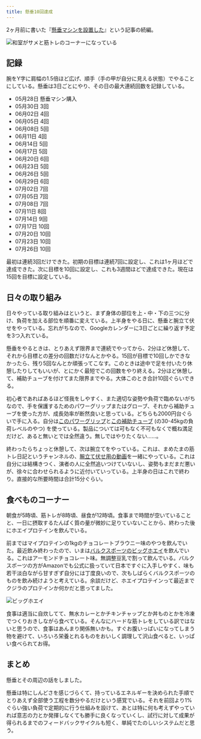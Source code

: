 ```yaml
---
title: 懸垂10回達成
---
```

2ヶ月前に書いた『[懸垂マシンを設置した](https://r7kamura.com/articles/2022-05-28-chinning-machine-st115)』という記事の続編。

![](https://lh3.googleusercontent.com/docs/AG8NV2Y_dsr9Ay8glfkhxFlSDXoGCpemx6h2VhiXyGPloc-9UWFipjzir7tihMeP9YSgVR-Rq0BYqYZmGutQAtDgVaeYfKBkUtzhsb7uzqSk9_fhkJuff84iA1aA5E4pa6MJLNXQHc_ubE2pckRsWov0tVA2hxit5KRkPUh64Zd2rxDKsm_SYnHK7JjJSVpusYe3AsGCtfO_gLw1UO9iNKXKZW19rFlOnXoory-JEqbQ2iyhevPhaTnHRVS5BtBbinnQpLN6W3Bpgnu8DuhMM2sy4XdOFC5c_vRJ5PGmdYSSZeapcdt0XibVVycxIJkdHuEusjwa--M1DV5SAbuYKVwFTe3-l8Ww_jd-MMqYzfC9XqAsFoy9LU5AJKrgk4LHyo4Q6AJIqXASB1nd4xCGlItDsh1n91XQuF4X_nczcDITzCtVhXjePSgbcwYVwFYcsANu2CNAnmVTQ0eBnaxy17HcF39tJ2kH1TPVYxoRba5u0R2MbNBMDh_X2XqlvSPdCTFaxjeI-6QUQB6tPZL7UpzBNpSi_xPyJ8EBYOSR626iA5UZDBCjDAY-fM9jil-o8N52NOZ9gE6FHWc2iicX20FRaP1cpygBIT34usB3o558_VW4CeQaM-QwM2DFK0keuHkp-oc_VIrqc8UM3oYa5A0pMPUyjNweQjm1-P0Kpb6wIaLcQu4gtVEAJ4L7vlgfKeijIy4SpTSXfdkOg-gJP5c1P200lqfVk3yqaY8fKu5ufggxWc-PW6yxN3m31vlsTj2SPIynLIBxBHSfBfm2cm9vkShjwsbVfr41iRB512DdAcQqpSY7zXZkNKqI3tsja8j67srSpoT9qzwvMGnOlsyiJSvc441CcmW_1ztbmBstkgp-YTE-XtvSMLNmjBNozMRQjfH1UKKPUeZX0RgIznSDUSdsgBdIQQYF98s5di2EGkdXeF8-VNSQiDnlhswhI0S6H6kxU5tkXkT1e7-OQrl6qUnW-bN1XbajcgIbySoyRIsfWDXxdufEJzZfuWOFUMA9oKBs2Me0RFB7_duNcoB3d4qAHf2sSby8AQzjNFZHPHDP_wB8njGl-A6OlLZsOy-5U5AkNZwdfIYxHsuAXrtG75V6Qy2O-utNXJd_5gnJlVJnWDs7sVs1dX7VEXGPiglo765xFGlAhxUX35-vqNZwGK7jwLk0ogCVphgE0VhhzduqoAtNgGcgFGWBP7E7ddHGfz2BkeTUyg_blNSJo53pOYwQXM3wbM2PoDfEohECSLuRWlM0-g "和室がサメと筋トレのコーナーになっている")

記録
--

腕をY字に肩幅の1.5倍ほど広げ、順手（手の甲が自分に見える状態）でやることにしている。懸垂は3日ごとにやり、その日の最大連続回数を記録している。

*   05月28日 懸垂マシン購入
*   05月30日 3回
*   06月02日 4回
*   06月05日 4回
*   06月08日 5回
*   06月11日 4回
*   06月14日 5回
*   06月17日 5回
*   06月20日 6回
*   06月23日 5回
*   06月26日 5回
*   06月29日 6回
*   07月02日 7回
*   07月05日 7回
*   07月08日 7回
*   07月11日 8回
*   07月14日 9回
*   07月17日 10回
*   07月20日 10回
*   07月23日 10回
*   07月26日 10回

最初は連続3回だけできた。初期の目標は連続7回に設定し、これは1ヶ月ほどで達成できた。次に目標を10回に設定し、これも3週間ほどで達成できた。現在は15回を目標に設定している。

日々の取り組み
-------

日々やっている取り組みはというと、まず身体の部位を上・中・下の三つに分け、負荷を加える部位を順番に変えている。上半身をやる日に、懸垂と腕立て伏せをやっている。忘れがちなので、Googleカレンダーに3日ごとに繰り返す予定を3つ入れている。

懸垂をやるときは、とりあえず限界まで連続でやってから、2分ほど休憩して、それから目標との差分の回数だけなんとかやる。15回が目標で10回しかできなかったら、残り5回なんとか頑張ってこなす。このときは途中で足を付いたり休憩したりしてもいいが、とにかく最短でこの回数をやり終える。2分ほど休憩して、補助チューブを付けてまた限界までやる。大体このとき合計10回ぐらいできる。

初心者であればあるほど怪我をしやすく、また適切な姿勢や負荷で臨めないがちなので、手を保護するためのパワーグリップまたはグローブ、それから補助チューブを使った方が、成長効率が断然良いと思っている。どちらも2000円台ぐらいで手に入る。自分は[このパワーグリップ](https://www.amazon.co.jp/dp/B07SN3K6QY)と[この補助チューブ](https://www.amazon.co.jp/dp/B08J3RLXRD) (の30-45kgの負荷レベルのやつ) を使っている。製品については可もなく不可もなくで概ね満足だけど、あると無いとでは全然違う。無しではやりたくない……。

終わったらちょっと休憩して、次は腕立てをやっている。これは、まめたまの筋トレ日記というチャンネルの、[腕立て伏せ用の動画](https://www.youtube.com/watch?v=AL6KJ4gPx0c&list=PLJWXeNPGozjtVGumqcAacWnJxX7YsNo4e&index=3&ab_channel=%E3%81%BE%E3%82%81%E3%81%9F%E3%81%BE%E3%81%AE%E7%AD%8B%E3%83%88%E3%83%AC%E6%97%A5%E8%A8%98)を一緒にやっている。これは自分には結構きつく、演者の人に全然追いつけていないし、姿勢もまだまだ悪いが、徐々に合わせられるように近付いていっている。上半身の日はこれで終わり。直接的な所要時間は合計15分ぐらい。

食べものコーナー
--------

朝食が5時頃、筋トレが8時頃、昼食が12時頃。食事まで時間が空いていることと、一日に摂取するたんぱく質の量が微妙に足りていないことから、終わった後にホエイプロテインを飲んでいる。

前まではマイプロテインの1kgのチョコレートブラウニー味のやつを飲んでいた。最近飲み終わったので、いまは[バルクスポーツのビッグホエイ](https://www.amazon.co.jp/dp/B086JSPKT3)を飲んでいる。これはアーモンドチョコレート味。無調整豆乳で割って飲んでいる。バルクスポーツの方がAmazonでも公式に扱っていて日本ですぐに入手しやすく、味も若干淡白ながら甘すぎず自分には丁度良いので、次もしばらくバルクスポーツのものを飲み続けようと考えている。余談だけど、ホエイプロテインって最近までクジラのプロテインか何かだと思ってました。

![](https://lh3.googleusercontent.com/docs/AG8NV2ZcS1SymNg2gGKDzx20oGxDvU8BFEUbhHJ47Xxc5FVdvohVIPaXhA13q94DFOnNKtOJwxKiaKGv3RoyWLXabhCPBTqnqfodMdEPSYQtphhY7YKrJGixqiOz6XnRyBDLxoUlz7Tcc5fMJd2agKGj3F1GbZ4rpX_6q-WjUtxQh3QXxp0S8dyT_sYVZp04zVbLu6HPEfg_oj7XYCqwTeNOk7G5ZhaNHKC3n2u4dFsUVU-x8Lzl8YVh-ky3xpisYyrqAIkIr_3dOaqUqMIYs0goiAy1zNZHgdTeqpxOatOf_GD3l6v2Sdi5WBZAipmz1S1fxUv9J2PR7dJXVQm1YjEcDjYi5ATEjUPNtSLOpE8ktDvDBhi4JcKTxOpdKYpOUFyVSlFI-49LGPZz7gS_e3_E2AfM44kOORyq_T1OSOl5UE1YCDM0GZIBG57N3QnilxKIYSD9l2we6w5a3d7pEJhO4bkBOQIPOJhzzh6QEWrAewemdnAnN3Lj4eb_OpC1Lt4dnXb27--ghi321fZv__QkEb2zufoxHGkAJhuWxIgNnERuzAgzzqMwXY24zLNcmrlN6qY_0nMIx53c_nGWzPaqCgDx1FUwYHMDVafP46fHbeeWgs62SBvVYVYuIc6ovJaYJkGunBhXrvX8DiPU0XydwZV34xVqBjIEEqCyOBeyLP23uvqZOw-22fWKsJEN-sSxNkcTz4WWqkFJoJ1YuPJhn_-_WhNo9AdQvBiOKNO1nvwc9a_x2qWVm2a4SgIImvFzyJBmdQ57zhmPvzZQy228gkB2Zbhw9EDuNOITUOlZJBvWhDOI0D9M6aFuA05mkDe4KHe9DaEIz6uK55zM2fW51BvnKN_X7owEDWFjoogD77ZiKGOhJJlctl-KJfZVyin0wmgIkdLoz5XSc39c4IG70060ztIbZqt86ZiNwJ5X637G3rzEIFkRSaZFmvNJN-vgxrg_cevubb_VHB0PljBU49McruaDY8NvKdv8Mxy-q6O7e7ztujobgTz792oEDZtiRM6Vmtf_1dKrW_q28LK9kjzzTSmrFjd_bWK5_xMc1XSBH6oGYKKwf0RdfdT9jJ_mDpbv1b2-t1WbqOIRvuHjKwCJplWz95RoKx43Qh_JxFoRlKlVEbFfDZhUgJYfHuSqj5K0YhbTtIrAteDPbnFxMvZz6l6ZOyLUuT1JIK4n-nJmGrunXZrMlHreU_fymUIYW-AKkDOlekGQq287ILgOIe0N3xnfkcunhYIyVycPVFbxJF0F0w "ビッグホエイ")

食事は適当に自炊してて、無水カレーとかチキンチャップとか丼ものとかを冷凍でつくりおきしながら食べている。そんなにハードな筋トレをしている訳ではないと思うので、食事はあんまり関係無いかも。すぐお腹いっぱいになってしまう物を避けて、いろいろ栄養とれるものをおいしく調理して沢山食べると、いっぱい食べられてお得。

まとめ
---

懸垂とその周辺の話をしました。

懸垂は特にしんどさを感じづらくて、持っているエネルギーを決められた手順でとりあえず全部使う工程を数分やるだけという感覚でいる。それを前回より1%ぐらい強い負荷で定期的に行う仕組みを設けて、あとは特に何も考えずやっていれば意志の力とか発揮しなくても勝手に良くなっていくし、試行に対して成果が得られるまでのフィードバックサイクルも短く、単純でたのしいシステムだと思う。
